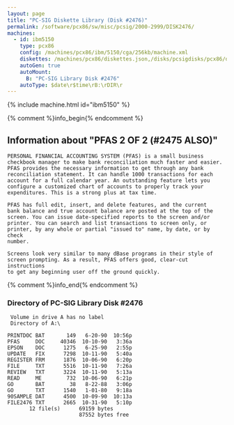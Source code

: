 ```yaml
---
layout: page
title: "PC-SIG Diskette Library (Disk #2476)"
permalink: /software/pcx86/sw/misc/pcsig/2000-2999/DISK2476/
machines:
  - id: ibm5150
    type: pcx86
    config: /machines/pcx86/ibm/5150/cga/256kb/machine.xml
    diskettes: /machines/pcx86/diskettes.json,/disks/pcsigdisks/pcx86/diskettes.json
    autoGen: true
    autoMount:
      B: "PC-SIG Library Disk #2476"
    autoType: $date\r$time\rB:\rDIR\r
---
```


{% include machine.html id="ibm5150" %}

{% comment %}info_begin{% endcomment %}

## Information about "PFAS  2 OF 2 (#2475 ALSO)"

    PERSONAL FINANCIAL ACCOUNTING SYSTEM (PFAS) is a small business
    checkbook manager to make bank reconciliation much faster and easier.
    PFAS provides the necessary information to get through any bank
    reconciliation statement. It can handle 1000 transactions for each
    account for a full calendar year. An outstanding feature lets you
    configure a customized chart of accounts to properly track your
    expenditures. This is a strong plus at tax time.
    
    PFAS has full edit, insert, and delete features, and the current
    bank balance and true account balance are posted at the top of the
    screen. You can issue date-specified reports to the screen and/or
    printer. You can search and list transactions to screen only, or
    printer, by any whole or partial "issued to" name, by date, or by check
    number.
    
    Screens look very similar to many dBase programs in their style of
    screen prompting. As a result, PFAS offers good, clear-cut instructions
    to get any beginning user off the ground quickly.
{% comment %}info_end{% endcomment %}


### Directory of PC-SIG Library Disk #2476

     Volume in drive A has no label
     Directory of A:\

    PRINTDOC BAT       149   6-20-90  10:56p
    PFAS     DOC     40346  10-10-90   3:36a
    EPSON    DOC      1275   6-25-90   2:55p
    UPDATE   FIX      7298  10-11-90   5:40a
    REGISTER FRM      1876  10-06-90   6:20p
    FILE     TXT      5516  10-11-90   7:26a
    REVIEW   TXT      3224  10-11-90   5:13a
    READ     ME        732  10-06-90   6:21p
    GO       BAT        38   8-22-88   3:06p
    GO       TXT      1540   1-01-80   9:18a
    90SAMPLE DAT      4500  10-09-90  10:13a
    FILE2476 TXT      2665  10-31-90   5:10p
           12 file(s)      69159 bytes
                           87552 bytes free
